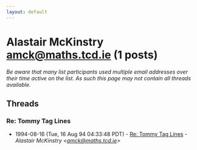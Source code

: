 ```yaml
---
layout: default
---
```


# Alastair McKinstry <amck@maths.tcd.ie> (1 posts)

_Be aware that many list participants used multiple email addresses over their time active on the list. As such this page may not contain all threads available._

## Threads

### Re: Tommy Tag Lines
+ 1994-08-16 (Tue, 16 Aug 94 04:33:48 PDT) - [Re: Tommy Tag Lines](/archive/1994/08/121f9cc99ab4a10720a5755d4aead56bcfbeb08d4bc174deebf909600f7f4d6f) - _Alastair McKinstry \<amck@maths.tcd.ie\>_

